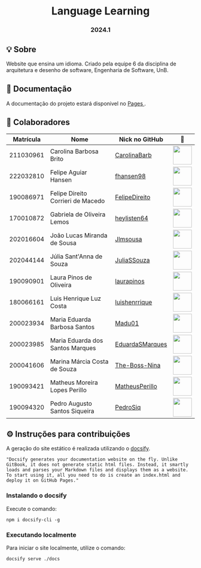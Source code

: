 <h1 align="center"> Language Learning </h1>
<h3 align="center"> 2024.1 </h3>

## 💡 Sobre

Website que ensina um idioma. Criado pela equipe 6 da disciplina de arquitetura e desenho de software, Engenharia de Software, UnB.


## 📒 Documentação

A documentação do projeto estará disponivel no <a target="_blank" href="https://unbarqdsw2024-1.github.io/2024.1_G6_My_LanguageLearning/#/"> Pages </a>.

## 👥 Colaboradores

| Matrícula | Nome                                      | Nick no GitHub                                          |                                    📸                                     |
| :-------: | ----------------------------------------- | ------------------------------------------------------- | :-----------------------------------------------------------------------: |
| 211030961 | Carolina Barbosa Brito                    | [CarolinaBarb](https://github.com/CarolinaBarb)         | <img src="https://avatars.githubusercontent.com/u/98655636?v=4" width=50> |
| 222032810 | Felipe Aguiar Hansen                      | [fhansen98](https://github.com/fhansen98)               | <img src="https://avatars.githubusercontent.com/u/101905345?v=4" width=50> |
| 190086971 | Felipe Direito Corrieri de Macedo         | [FelipeDireito](https://github.com/FelipeDireito)       | <img src="https://avatars.githubusercontent.com/u/100169943?v=4" width=50> |
| 170010872 | Gabriela de Oliveira Lemos                | [heylisten64](https://github.com/heylisten64)           | <img src="https://avatars.githubusercontent.com/u/43069991?v=4" width=50> |
| 202016604 | João Lucas Miranda de Sousa               | [Jlmsousa](https://github.com/Jlmsousa)                   | <img src="https://avatars.githubusercontent.com/u/88345660?v=4" width=50> |
| 202044144 | Júlia Sant'Anna de Souza                  | [JuliaSSouza](https://github.com/JuliaSSouza)           | <img src="https://avatars.githubusercontent.com/u/88839152?v=4" width=50> |
| 190090901 | Laura Pinos de Oliveira                   | [laurapinos](https://github.com/laurapinos)             | <img src="https://avatars.githubusercontent.com/u/62102447?v=4" width=50> |
| 180066161 | Luis Henrique Luz Costa                   | [luishenrrique](https://github.com/luishenrrique)       | <img src="https://avatars.githubusercontent.com/u/40144816?v=4" width=50> |
| 200023934 | Maria Eduarda Barbosa Santos              | [Madu01](https://github.com/Madu01)                     | <img src="https://avatars.githubusercontent.com/u/64814266?v=4" width=50> |
| 200023985 | Maria Eduarda dos Santos Marques          | [EduardaSMarques](https://github.com/EduardaSMarques)   | <img src="https://avatars.githubusercontent.com/u/79334692?v=4" width=50> |
| 200041606 | Marina Márcia Costa de Souza              | [The-Boss-Nina](https://github.com/The-Boss-Nina)       | <img src="https://avatars.githubusercontent.com/u/58699832?v=4" width=50> |
| 190093421 | Matheus Moreira Lopes Perillo             | [MatheusPerillo](https://github.com/MatheusPerillo)     | <img src="https://avatars.githubusercontent.com/u/87678152?v=4" width=50> |
| 190094320 | Pedro Augusto Santos Siqueira             | [PedroSiq](https://github.com/PedroSiq)                 | <img src="https://avatars.githubusercontent.com/u/86636146?v=4" width=50> |




## ⚙️ Instruções para contribuições

A geração do site estático é realizada utilizando o [docsify](https://docsify.js.org/).

```shell
"Docsify generates your documentation website on the fly. Unlike GitBook, it does not generate static html files. Instead, it smartly loads and parses your Markdown files and displays them as a website. To start using it, all you need to do is create an index.html and deploy it on GitHub Pages."
```

### Instalando o docsify

Execute o comando:

```shell
npm i docsify-cli -g
```

### Executando localmente

Para iniciar o site localmente, utilize o comando:

```shell
docsify serve ./docs
```
